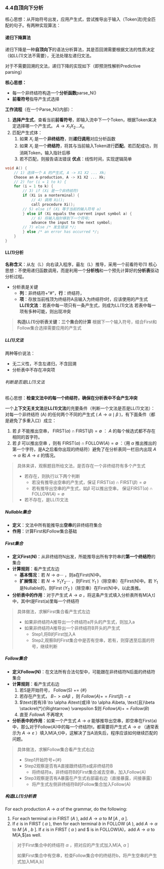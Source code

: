 ### 4.4自顶向下分析

核心思想：从开始符号出发，应用产生式，尝试推导出于输入（Token流)完全匹配的句子。有两种实现算法：

#### 递归下降算法

递归下降是一种**自顶向下**的语法分析算法，其是否回溯需要根据文法的性质决定（如LL(1)文法不需要），无法处理左递归文法。

对于不需要回溯的文法，递归下降的实现如下（即预测性解析Predictive parsing）

**核心思想：**

- 每一个非终结符构造一个**分析函数**parse_N()
- **前看符号**指导产生式选择

**工作流程**（在一个Parse_N()内部）：

1. **选择产生式**，查看当前**前看符号**，即输入流中下一个Token，根据Token来决定选择哪一个产生式。 $A \to X_1X_2...X_n$
2. 匹配产生式体：
	1. 如果 $X_i$ 是一个**非终结符**，则**递归调用**对应分析函数
	2. 如果 $X_i$ 是一个**终结符**，将其与当前输入Token进行**匹配**。若匹配成功，则消耗Token，输入指针后移
	3. 若不匹配，则报告语法错误
**优点**：线性时间，实现逻辑简单

```c  file:递归下降 fold
void A() {
    // 1) 选择一个 A 的产生式, A -> X1 X2 ... Xk;
    Choose an A-production, A -> X1 X2 ... Xk;
    // 2) for (i = 1 to k) {
    for (i = 1 to k) {
        // 3) if (Xi 是一个非终结符)
        if (Xi is a nonterminal) {
            // 4) 调用 Xi();
            call procedure Xi();
        // 5) else if (Xi 等于当前的输入符号 a)
        } else if (Xi equals the current input symbol a) {
            // 6) 将输入指针移到下一个符号;
            advance the input to the next symbol;
        // 7) else /* 发生错误 */;
        } else /* an error has occurred */;
    }
}
```
#### LL(1)分析

**名称含义**：从左（L）向右读入程序，最左（L）推导，采用一个前看符号(1)
核心思想：不使用递归函数调用，而是利用一个**分析栈**和一个预先计算好的**分析表**驱动分析过程。

- 分析表是关键
	- **列**：非终结符+“#”，**行**：终结符，
	- **项**：存放当前栈顶为终结符A且输入为终结符t时，应该使用的产生式
**LL(1)文法**：若表中每一项只有一条产生式，则成为LL(1)文法
若表中每一项有多种可能，则出现冲突

>**构造LL(1)分析表关键：三个集合的计算**
>根据下一个输入符号，结合First和Follow集合选择需要应用的产生式
##### LL(1)文法

两种等价说法：

- 无二义性，不含左递归，不含回溯
- 分析表中不存在冲突项

###### 判断是否是LL(1)文法

核心思想：**检查文法中的每一个终结符，确保在分析表中不会产生冲突**

一个**上下文无关文法**是**LL(1)文法**的充要条件（判断一个文法是否是LL(1)文法）：对每一个非终结符 \(A\) 的任何两个不同的产生式 \( $A \rightarrow \alpha \mid \beta$ \)，有下面条件（都是避免了多重入口）成立：

1. 若 $\beta$ 不能推出空串， $\text{FIRST}(\alpha) \cap \text{FIRST}(\beta) = \emptyset$ ： $A$ 的每个候选式都不存在相同的首字符。
2. 若 $\beta$ 可以推出空串 ，则有 $\text{FIRST}(\alpha) \cap \text{FOLLOW}(A) = \emptyset$ ：（用 $\alpha$ 推出推出的第一个字符，是A之后看你出现的终结符）避免了在分析表同一栏目内出现 $A \rightarrow \alpha$ 和 $A \rightarrow \varepsilon$ 的情况。

> 具体来讲，观察题目所给文法，是否存在一个非终结符有多个产生式
>
> - 若存在，则执行以下两个判断
>   - 若没有推导出空串的产生式，保证 $\text{FIRST}(\alpha) \cap \text{FIRST}(\beta) = \emptyset$ 
>   - 若有推导出空串的产生式，如$\beta$ 可以推出空串， 保证$\text{FIRST}(\alpha) \cap \text{FOLLOW}(A) = \emptyset$
> - 若不存在，是LL(1)文法

##### Nullable集合

- **定义**：文法中所有能推导出**空串**的非终结符集合
- **作用**：计算First和Follow集合基础
##### First集合

- **定义First(N)**：从非终结符N出发，所能推导出所有字符串的**第一个终结符**的集合
- **计算规则**：看产生式左边
	- **基本情况**：若 $N\to a\cdots$ ，则a在First(N)中。
	- **扩展情况**：若 $N \to Y_1Y_2\cdots$ ，则First( $Y_1$ )（除空串）在First(N)中。若 $Y_1$ 是Nullable的，则First ($Y_2$ )（除空串）在First(N)中，以此类推。
- **分析表中的作用**：对于产生式 $A\to a$ ，将这条产生式填入分析表所有M\[A,t]中，其中t是First(a)里每一个终结符
> 具体做法，求解First集合看产生式左边
>
> - 如果非终结符A推导出一个终结符a开头的产生式，则加入a
> - 如果非终结符A推导出一个非终结符B开头的产生式
>   - Step1,将B的First加入A
>   - Step2,观察B的First集合中是否有空串，若有，则穿透至后面的符号，继续判断

##### Follow集合

- **定义Follow(N)**：在文法所有合法句型中，可能跟在非终结符N后面的终结符集合
- **计算规则**：看产生式右边
	1. 若S是开始符号， Follow(S) += \{\#\}​
	2. 若存在产生式， $B->\alpha A \beta$ ，则  $Follow(A)+=First(\beta)-{\varepsilon}$ 
	3. $\text{若有}B \to \alpha A\text{或}B \to \alpha A\beta, \text{且}\beta \stackrel{*}{\Rightarrow} \varepsilon $则  $Follow(A)+=Follow(B)$
	4. 直至 $FollowA$ 不再增大
- **分析表中的作用**：如果一个产生式 $A\to a$ 能够推导出空串，即空串在First(a)中，那么对于Follow(A)中的每一个终结符t，都需要将产生式 $A\to a$ （通常表示为 $A\to \varepsilon$ ）填入M\[A,t]中，这解决了当A消失后，程序应该如何继续匹配的问题。

> 具体做法，求解Follow集合看产生式右边
>
> - Step1开始符号+{#}
> - Step2观察是否有A直接跟终结符a或非终结符B
>   - 将终结符a，非终结符B的First集合减去空串，加入Follow(A)
> - Step3观察是否有A暴露在产生式右部最右边（直接暴露，间接暴露）
>   - 将产生式左侧非终结符B的Follow集合加入Follow(A)

##### 构造LL(1)分析表

For each production *A* → *α* of the grammar, do the following:

1. For each terminal $\alpha$ in FIRST (*A* ), add $A\to\alpha$  to *M* [*A* , *a* ].
2. If $\varepsilon$  is in FIRST ( $\alpha$  ), then for each terminal *b* in FOLLOW (*A* ), add $A\to\alpha$ to *M* [*A* , *b* ]. If $\varepsilon$  is in FIRST ( $\alpha$  ) and $\$$ is in FOLLOW(A)，add $A\to\alpha$ to M[A,\$]as well.

> 对于First集合中的终结符 $\alpha$ ，把对应的产生式加入M[A, $\alpha$ ]
>
> 如果First集合中有空串，检查Follow集合中的终结符b，将产生空串的产生式加入M[A,b]



